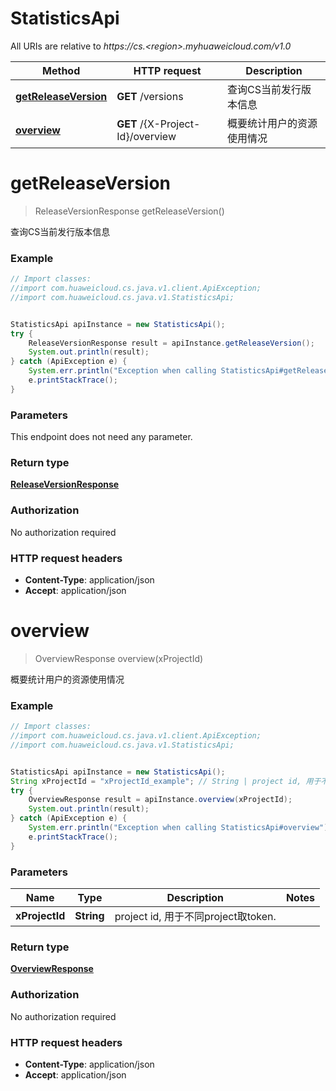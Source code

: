 # StatisticsApi

All URIs are relative to *https://cs.&lt;region&gt;.myhuaweicloud.com/v1.0*

Method | HTTP request | Description
------------- | ------------- | -------------
[**getReleaseVersion**](StatisticsApi.md#getReleaseVersion) | **GET** /versions | 查询CS当前发行版本信息
[**overview**](StatisticsApi.md#overview) | **GET** /{X-Project-Id}/overview | 概要统计用户的资源使用情况


<a name="getReleaseVersion"></a>
# **getReleaseVersion**
> ReleaseVersionResponse getReleaseVersion()

查询CS当前发行版本信息



### Example
```java
// Import classes:
//import com.huaweicloud.cs.java.v1.client.ApiException;
//import com.huaweicloud.cs.java.v1.StatisticsApi;


StatisticsApi apiInstance = new StatisticsApi();
try {
    ReleaseVersionResponse result = apiInstance.getReleaseVersion();
    System.out.println(result);
} catch (ApiException e) {
    System.err.println("Exception when calling StatisticsApi#getReleaseVersion");
    e.printStackTrace();
}
```

### Parameters
This endpoint does not need any parameter.

### Return type

[**ReleaseVersionResponse**](ReleaseVersionResponse.md)

### Authorization

No authorization required

### HTTP request headers

 - **Content-Type**: application/json
 - **Accept**: application/json

<a name="overview"></a>
# **overview**
> OverviewResponse overview(xProjectId)

概要统计用户的资源使用情况



### Example
```java
// Import classes:
//import com.huaweicloud.cs.java.v1.client.ApiException;
//import com.huaweicloud.cs.java.v1.StatisticsApi;


StatisticsApi apiInstance = new StatisticsApi();
String xProjectId = "xProjectId_example"; // String | project id, 用于不同project取token.
try {
    OverviewResponse result = apiInstance.overview(xProjectId);
    System.out.println(result);
} catch (ApiException e) {
    System.err.println("Exception when calling StatisticsApi#overview");
    e.printStackTrace();
}
```

### Parameters

Name | Type | Description  | Notes
------------- | ------------- | ------------- | -------------
 **xProjectId** | **String**| project id, 用于不同project取token. |

### Return type

[**OverviewResponse**](OverviewResponse.md)

### Authorization

No authorization required

### HTTP request headers

 - **Content-Type**: application/json
 - **Accept**: application/json

